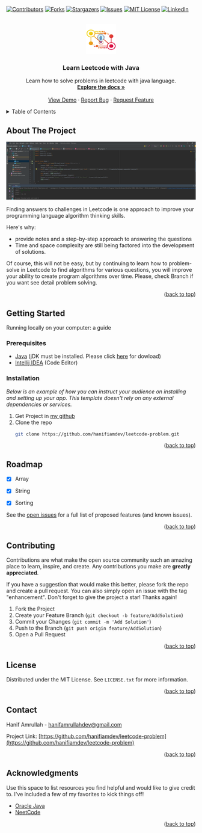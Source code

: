 <div id="top"></div>
<!--
*** Thanks for checking out the Best-README-Template. If you have a suggestion
*** that would make this better, please fork the repo and create a pull request
*** or simply open an issue with the tag "enhancement".
*** Don't forget to give the project a star!
*** Thanks again! Now go create something AMAZING! :D
-->

<!-- PROJECT SHIELDS -->
<!--
*** I'm using markdown "reference style" links for readability.
*** Reference links are enclosed in brackets [ ] instead of parentheses ( ).
*** See the bottom of this document for the declaration of the reference variables
*** for contributors-url, forks-url, etc. This is an optional, concise syntax you may use.
*** https://www.markdownguide.org/basic-syntax/#reference-style-links
-->
[![Contributors][contributors-shield]][contributors-url]
[![Forks][forks-shield]][forks-url]
[![Stargazers][stars-shield]][stars-url]
[![Issues][issues-shield]][issues-url]
[![MIT License][license-shield]][license-url]
[![LinkedIn][linkedin-shield]][linkedin-url]



<!-- PROJECT LOGO -->
<br />
<div align="center">
  <a href="https://github.com/hanifiamdev/leetcode-problem">
    <img src="images/logo.png" alt="Logo" width="80" height="80">
  </a>

  <h3 align="center">Learn Leetcode with Java</h3>

  <p align="center">
   Learn how to solve problems in leetcode with java language.
    <br />
    <a href="https://github.com/hanifiamdev/leetcode-problem"><strong>Explore the docs »</strong></a>
    <br />
    <br />
    <a href="https://github.com/hanifiamdev/leetcode-problem">View Demo</a>
    ·
    <a href="https://github.com/hanifiamdev/leetcode-problem/issues">Report Bug</a>
    ·
    <a href="https://github.com/hanifiamdev/leetcode-problem/issues">Request Feature</a>
  </p>
</div>



<!-- TABLE OF CONTENTS -->
<details>
  <summary>Table of Contents</summary>
  <ol>
    <li>
      <a href="#about-the-project">About The Project</a>
    </li>
    <li>
      <a href="#getting-started">Getting Started</a>
      <ul>
        <li><a href="#prerequisites">Prerequisites</a></li>
        <li><a href="#installation">Installation</a></li>
      </ul>
    </li>
    <li><a href="#roadmap">Roadmap</a></li>
    <li><a href="#contributing">Contributing</a></li>
    <li><a href="#license">License</a></li>
    <li><a href="#contact">Contact</a></li>
    <li><a href="#acknowledgments">Acknowledgments</a></li>
  </ol>
</details>



<!-- ABOUT THE PROJECT -->
## About The Project

[![Product Name Screen Shot][product-screenshot]](https://example.com)

Finding answers to challenges in Leetcode is one approach to improve your programming language algorithm thinking skills.

Here's why:
* provide notes and a step-by-step approach to answering the questions
* Time and space complexity are still being factored into the development of solutions.

Of course, this will not be easy, but by continuing to learn how to problem-solve in Leetcode to find algorithms for various questions, you will improve your ability to create program algorithms over time.
Please, check Branch if you want see detail problem solving.
<p align="right">(<a href="#top">back to top</a>)</p>


<!-- GETTING STARTED -->
## Getting Started

Running locally on your computer: a guide

### Prerequisites
* [Java](https://www.java.com/en/) (jDK must be installed. Please click [here](https://www.oracle.com/java/technologies/downloads/) for dowload)
* [Intellij IDEA](https://www.jetbrains.com/idea/) (Code Editor)

### Installation

_Below is an example of how you can instruct your audience on installing and setting up your app. This template doesn't rely on any external dependencies or services._

1. Get Project in [my github](https://github.com/hanifiamdev/leetcode-problem)
2. Clone the repo
   ```sh
   git clone https://github.com/hanifiamdev/leetcode-problem.git
   ```
<p align="right">(<a href="#top">back to top</a>)</p>

<!-- ROADMAP -->
## Roadmap

- [x] Array
- [x] String
- [x] Sorting


See the [open issues](https://github.com/hanifiamdev/leetcode-problem/issues) for a full list of proposed features (and known issues).

<p align="right">(<a href="#top">back to top</a>)</p>


<!-- CONTRIBUTING -->
## Contributing

Contributions are what make the open source community such an amazing place to learn, inspire, and create. Any contributions you make are **greatly appreciated**.

If you have a suggestion that would make this better, please fork the repo and create a pull request. You can also simply open an issue with the tag "enhancement".
Don't forget to give the project a star! Thanks again!

1. Fork the Project
2. Create your Feature Branch (`git checkout -b feature/AddSolution`)
3. Commit your Changes (`git commit -m 'Add Solution'`)
4. Push to the Branch (`git push origin feature/AddSolution`)
5. Open a Pull Request

<p align="right">(<a href="#top">back to top</a>)</p>



<!-- LICENSE -->
## License

Distributed under the MIT License. See `LICENSE.txt` for more information.

<p align="right">(<a href="#top">back to top</a>)</p>



<!-- CONTACT -->
## Contact

Hanif Amrullah - hanifamrullahdev@gmail.com

Project Link: [https://github.com/hanifiamdev/leetcode-problem](https://github.com/hanifiamdev/leetcode-problem)

<p align="right">(<a href="#top">back to top</a>)</p>



<!-- ACKNOWLEDGMENTS -->
## Acknowledgments

Use this space to list resources you find helpful and would like to give credit to. I've included a few of my favorites to kick things off!

* [Oracle Java](https://docs.oracle.com/en/java/)
* [NeetCode](https://www.youtube.com/watch?v=KLlXCFG5TnA&list=PLot-Xpze53ldVwtstag2TL4HQhAnC8ATf)

<p align="right">(<a href="#top">back to top</a>)</p>



<!-- MARKDOWN LINKS & IMAGES -->
<!-- https://www.markdownguide.org/basic-syntax/#reference-style-links -->
[contributors-shield]: https://img.shields.io/github/contributors/hanifiamdev/leetcode-problem.svg?style=for-the-badge
[contributors-url]: https://github.com/hanifiamdev/leetcode-problem/graphs/contributors
[forks-shield]: https://img.shields.io/github/forks/hanifiamdev/leetcode-problem.svg?style=for-the-badge
[forks-url]: https://github.com/hanifiamdev/leetcode-problem/network/members
[stars-shield]: https://img.shields.io/github/stars/hanifiamdev/leetcode-problem.svg?style=for-the-badge
[stars-url]: https://github.com/hanifiamdev/leetcode-problem/stargazers
[issues-shield]: https://img.shields.io/github/issues/hanifiamdev/leetcode-problem.svg?style=for-the-badge
[issues-url]: https://github.com/hanifiamdev/leetcode-problem/issues
[license-shield]: https://img.shields.io/github/license/hanifiamdev/leetcode-problem.svg?style=for-the-badge
[license-url]: https://github.com/hanifiamdev/leetcode-problem/blob/master/LICENSE.txt
[linkedin-shield]: https://img.shields.io/badge/-LinkedIn-black.svg?style=for-the-badge&logo=linkedin&colorB=555
[linkedin-url]: https://linkedin.com/in/hanif-amrullah
[product-screenshot]: images/jumbotron.png
